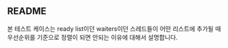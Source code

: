 ## README

본 테스트 케이스는 ready list이던 waiters이던 스레드들이 어떤 리스트에 추가될 때 우선순위를 기준으로 정렬이 되면 안되는 이유에 대해서 설명합니다.